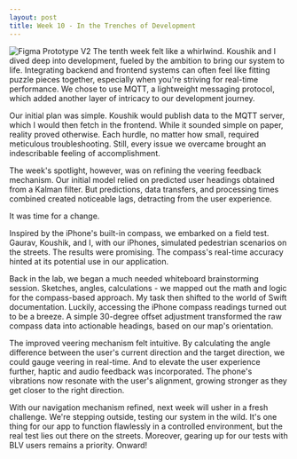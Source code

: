 ```yaml
---
layout: post
title: Week 10 - In the Trenches of Development
---
```

![Figma Prototype V2](https://leozhvng23.github.io/dream-blog/images/week10.JPG)
The tenth week felt like a whirlwind. Koushik and I dived deep into development, fueled by the ambition to bring our system to life. Integrating backend and frontend systems can often feel like fitting puzzle pieces together, especially when you're striving for real-time performance. We chose to use MQTT, a lightweight messaging protocol, which added another layer of intricacy to our development journey.

Our initial plan was simple. Koushik would publish data to the MQTT server, which I would then fetch in the frontend. While it sounded simple on paper, reality proved otherwise. Each hurdle, no matter how small, required meticulous troubleshooting. Still, every issue we overcame brought an indescribable feeling of accomplishment.

The week's spotlight, however, was on refining the veering feedback mechanism. Our initial model relied on predicted user headings obtained from a Kalman filter. But predictions, data transfers, and processing times combined created noticeable lags, detracting from the user experience. 

It was time for a change. 

Inspired by the iPhone's built-in compass, we embarked on a field test. Gaurav, Koushik, and I, with our iPhones, simulated pedestrian scenarios on the streets. The results were promising. The compass's real-time accuracy hinted at its potential use in our application.

Back in the lab, we began a much needed whiteboard brainstorming session. Sketches, angles, calculations - we mapped out the math and logic for the compass-based approach. My task then shifted to the world of Swift documentation. Luckily, accessing the iPhone compass readings turned out to be a breeze. A simple 30-degree offset adjustment transformed the raw compass data into actionable headings, based on our map's orientation.

The improved veering mechanism felt intuitive. By calculating the angle difference between the user's current direction and the target direction, we could gauge veering in real-time. And to elevate the user experience further, haptic and audio feedback was incorporated. The phone's vibrations now resonate with the user's alignment, growing stronger as they get closer to the right direction.

With our navigation mechanism refined, next week will usher in a fresh challenge. We're stepping outside, testing our system in the wild. It's one thing for our app to function flawlessly in a controlled environment, but the real test lies out there on the streets. Moreover, gearing up for our tests with BLV users remains a priority. Onward!
